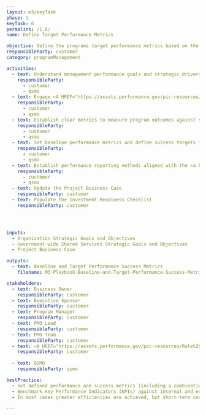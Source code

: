```yaml
---
layout: m3/keyTask
phase: 1
keyTask: 6
permalink: /1.6/
name: Define Target Performance Metrics

objective: Define the programs target performance metrics based on the strategic objectives of the organization.
responsibleParty: customer
category: programManagement

activities:
  - text: Understand management performance goals and strategic drivers based on program objectives
    responsibleParty:
      - customer
      - qsmo
  - text: Engage <A HREF="https://assets.performance.gov/pic-resources/Role%20of%20the%20PIO.pdf">Agency Performance Improvement Officer</A> to appropriately align program performance with government-wide performance directives
    responsibleParty:
      - customer
      - qsmo
  - text: Establish clear metrics to measure program outcomes against strategic management goals
    responsibleParty:
      - customer
      - qsmo
  - text: Set baseline performance metrics and define success targets for post-program completion
    responsibleParty:
      - customer
      - qsmo
  - text: Establish performance reporting methods aligned with the <a href="/assets/files/QSMO-Performance-Management-Guidebook.pdf">Performance Management Guidebook</a>, and reporting timeline post implementation
    responsibleParty:
      - customer
      - qsmo
  - text: Update the Project Business Case
    responsibleParty: customer
  - text: Populate the Investment Readiness Checklist
    responsibleParty: customer




inputs:
  - Organization Strategic Goals and Objectives
  - Government-wide Shared Services Strategic Goals and Objectives 
  - Project Business Case

outputs:
  - text: Baseline and Target Performance Success Metrics
    filename: M3-Playbook-Baseline-and-Target-Performance-Success-Metrics.pptx

stakeholders:
  - text: Business Owner
    responsibleParty: customer
  - text: Executive Sponsor
    responsibleParty: customer
  - text: Program Manager
    responsibleParty: customer
  - text: PMO Lead
    responsibleParty: customer
  - text: PMO Team
    responsibleParty: customer
  - text: <A HREF="https://assets.performance.gov/pic-resources/Role%20of%20the%20PIO.pdf">Performance Improvement Officer</A>
    responsibleParty: customer
    
  - text: QSMO
    responsibleParty: qsmo

bestPractice:
  - Set defined performance and success metrics (including a combination of compliance, process, and workload measures to define baselines and target metrics) at the beginning of the program to be able to measure and communicate the benefits intended, and ultimately achieved, by the program
  - Benchmark Key Performance Indicators (KPIs) against internal and external standards and use existing performance metric data to assist in identifying performance targets (e.g. previous Federal Benchmarking results, Shared Services Customer Satisfaction Surveys, etc.). Consider contacting <a href="mailto:ussm.m3@gsa.gov">ussm.m3@gsa.gov</a> for assistance researching agency specific and government-wide results
  - In most cases greater efficiencies are achieved, but short-term cost reductions are not. With the introduction of greater amounts of IT support however, substantial savings are realized in the longer term

---
```

